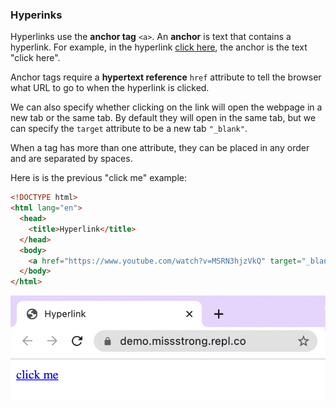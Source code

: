 ### Hyperinks

Hyperlinks use the **anchor tag** `<a>`. An **anchor** is text that contains a hyperlink. For example, in the hyperlink [click here](https://www.youtube.com/watch?v=MSRN3hjzVkQ), the anchor is the text "click here". 

Anchor tags require a **hypertext reference** `href` attribute to tell the browser what URL to go to when the hyperlink is clicked. 

We can also specify whether clicking on the link will open the webpage in a new tab or the same tab. By default they will open in the same tab, but we can specify the `target` attribute to be a new tab `"_blank"`.

When a tag has more than one attribute, they can be placed in any order and are separated by spaces. 

Here is is the previous "click me" example:

```html
<!DOCTYPE html>
<html lang="en">
  <head>
    <title>Hyperlink</title>
  </head>
  <body>
    <a href="https://www.youtube.com/watch?v=MSRN3hjzVkQ" target="_blank">click me</a>
  </body>
</html>
```

![](../../Images/HTML_Hyperlink.png)
